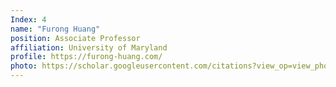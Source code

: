```yaml
---
Index: 4
name: "Furong Huang"
position: Associate Professor
affiliation: University of Maryland
profile: https://furong-huang.com/
photo: https://scholar.googleusercontent.com/citations?view_op=view_photo&user=13yyuCcAAAAJ&citpid=12
---
```

